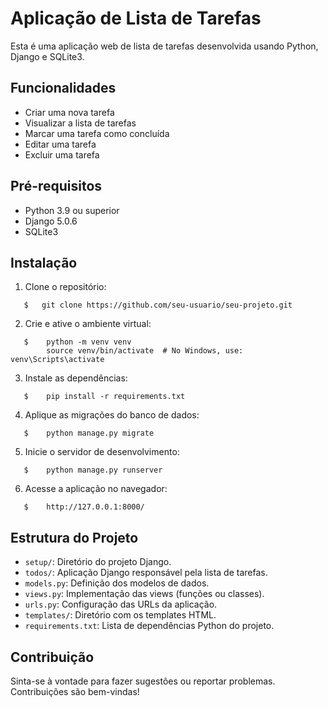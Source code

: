 # Aplicação de Lista de Tarefas

Esta é uma aplicação web de lista de tarefas desenvolvida usando Python, Django e SQLite3.

## Funcionalidades

- Criar uma nova tarefa
- Visualizar a lista de tarefas
- Marcar uma tarefa como concluída
- Editar uma tarefa
- Excluir uma tarefa

## Pré-requisitos

- Python 3.9 ou superior
- Django 5.0.6
- SQLite3

## Instalação

1. Clone o repositório:


~~~
   $   git clone https://github.com/seu-usuario/seu-projeto.git 
~~~


2. Crie e ative o ambiente virtual:


~~~
   $    python -m venv venv
        source venv/bin/activate  # No Windows, use: venv\Scripts\activate
~~~


3. Instale as dependências:


~~~
   $    pip install -r requirements.txt
~~~


4. Aplique as migrações do banco de dados:


~~~
   $    python manage.py migrate
~~~

5. Inicie o servidor de desenvolvimento:


~~~
   $    python manage.py runserver
~~~


6. Acesse a aplicação no navegador:


~~~
   $    http://127.0.0.1:8000/
~~~


## Estrutura do Projeto

- `setup/`: Diretório do projeto Django.
- `todos/`: Aplicação Django responsável pela lista de tarefas.
- `models.py`: Definição dos modelos de dados.
- `views.py`: Implementação das views (funções ou classes).
- `urls.py`: Configuração das URLs da aplicação.
- `templates/`: Diretório com os templates HTML.
- `requirements.txt`: Lista de dependências Python do projeto.

## Contribuição

Sinta-se à vontade para fazer sugestões ou reportar problemas. Contribuições são bem-vindas!



